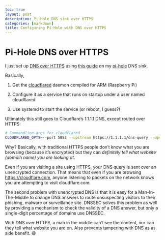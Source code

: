 ```yaml
---
toc: true
layout: post
description: Pi-Hole DNS sink over HTTPS
categories: [markdown]
title: Configuring Pi-Hole with DNS over HTTPS
---
```


# Pi-Hole DNS over HTTPS
I just set up [DNS over HTTPS](https://en.wikipedia.org/wiki/DNS_over_HTTPS) using [this guide](https://docs.pi-hole.net/guides/dns-over-https/) on my [pi-hole](https://pi-hole.net) DNS sink.

Basically,

1. Get the [cloudflared](https://developers.cloudflare.com/1.1.1.1/dns-over-https/cloudflared-proxy/) daemon compiled for ARM (Raspberry Pi)

2. Configure it as a service that runs on startup under a user named cloudflared

3. Use systemd to start the service (or reboot, I guess?)

Ultimately this still goes to Cloudflare’s 1.1.1.1 DNS, except routed over HTTPS:
```bash
# Commandline args for cloudflared
CLOUDFLARED_OPTS=--port 5053 --upstream https://1.1.1.1/dns-query --upstream https://1.0.0.1/dns-query
```
Why? Basically, with traditional HTTPS people don’t know what you are browsing (because it’s encrypted) but they can *definitely tell what website (domain name) you are looking at*.

Even if you are visiting a site using HTTPS, your DNS query is sent over an unencrypted connection. That means that even if you are browsing https://cloudflare.com, anyone listening to packets on the network knows you are attempting to visit cloudflare.com.

The second problem with unencrypted DNS is that it is easy for a Man-In-The-Middle to change DNS answers to route unsuspecting visitors to their phishing, malware or surveillance site. DNSSEC solves this problem as well by providing a mechanism to check the validity of a DNS answer, but only a single-digit percentage of domains use DNSSEC.

With DNS over HTTPS, a man in the middle can’t see the content, nor can they tell what website you are on. Also prevents tampering with DNS as as side benefit. :sweat_smile:
